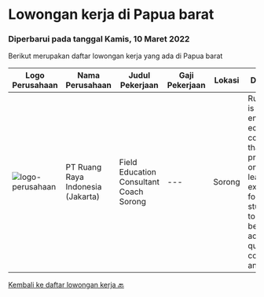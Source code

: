 
  # Lowongan kerja di Papua barat

  ### Diperbarui pada tanggal Kamis, 10 Maret 2022

  Berikut merupakan daftar lowongan kerja yang ada di Papua barat

  |Logo Perusahaan | Nama Perusahaan | Judul Pekerjaan | Gaji Pekerjaan | Lokasi | Deskripsi | Tanggal diunggah | Pranala |
  | -------------- | --------------- | --------------- | --------- | --------- | -------------- | ------- | ----------- |
  |![logo-perusahaan](https://image-service-cdn.seek.com.au/7eee59ea5934120f389dd02961ddcb6b62946481/ee4dce1061f3f616224767ad58cb2fc751b8d2dc)|PT Ruang Raya Indonesia (Jakarta)|Field Education Consultant Coach Sorong|---|Sorong|Ruangguru is a tech-enabled education company that provides a one-stop learning experience for students to have better access to quality content and...|Sabtu, 26 Februari 2022|https://www.jobstreet.co.id/id/job/field-education-consultant-coach-sorong-1030728130?token=0~5cb5681f-a410-401f-a68f-2d4460d39980&sectionRank=1&jobId=jobstreet-id-job-1030728130|


  [Kembali ke daftar lowongan kerja 🔙](../README.md#daftar-lowongan-kerja)
  